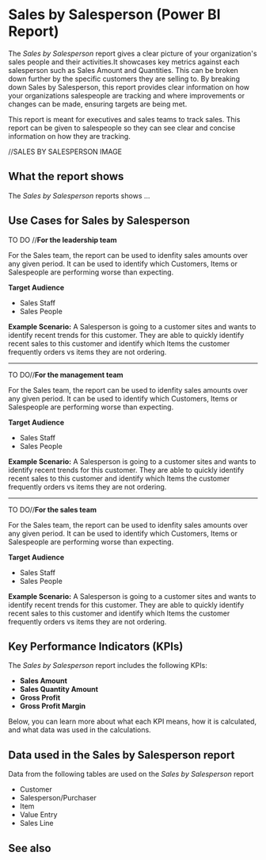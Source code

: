 # Sales by Salesperson (Power BI Report)

The _Sales by Salesperson_ report gives a clear picture of your organization's sales people and their activities.It showcases key metrics against each salesperson such as Sales Amount and Quantities. This can be broken down further by the specific customers they are selling to. By breaking down Sales by Salesperson, this report provides clear information on how your organizations salespeople are tracking and where improvements or changes can be made, ensuring targets are being met. 

This report is meant for executives and sales teams to track sales. This report can be given to salespeople so they can see clear and concise information on how they are tracking.

//SALES BY SALESPERSON IMAGE

## What the report shows

The *Sales by Salesperson* reports shows ...


## Use Cases for Sales by Salesperson

TO DO //**For the leadership team**

For the Sales team, the report can be used to idenfity sales amounts over any given period. It can be used to identify which Customers, Items or Salespeople are performing worse than expecting. 

**Target Audience**

- Sales Staff
- Sales People

**Example Scenario:** A Salesperson is going to a customer sites and wants to identify recent trends for this customer. They are able to quickly identify recent sales to this customer and identify which Items the customer frequently orders vs items they are not ordering.

---

TO DO//**For the management team**

For the Sales team, the report can be used to idenfity sales amounts over any given period. It can be used to identify which Customers, Items or Salespeople are performing worse than expecting. 

**Target Audience**

- Sales Staff
- Sales People

**Example Scenario:** A Salesperson is going to a customer sites and wants to identify recent trends for this customer. They are able to quickly identify recent sales to this customer and identify which Items the customer frequently orders vs items they are not ordering.

---

TO DO//**For the sales team**

For the Sales team, the report can be used to idenfity sales amounts over any given period. It can be used to identify which Customers, Items or Salespeople are performing worse than expecting. 

**Target Audience**

- Sales Staff
- Sales People

**Example Scenario:** A Salesperson is going to a customer sites and wants to identify recent trends for this customer. They are able to quickly identify recent sales to this customer and identify which Items the customer frequently orders vs items they are not ordering.




## Key Performance Indicators (KPIs)

The _Sales by Salesperson_ report includes the following KPIs:

- **Sales Amount**
- **Sales Quantity Amount**
- **Gross Profit**
- **Gross Profit Margin**

Below, you can learn more about what each KPI means, how it is calculated, and what data was used in the calculations.

## Data used in the Sales by Salesperson report

Data from the following tables are used on the *Sales by Salesperson* report
- Customer
- Salesperson/Purchaser
- Item
- Value Entry
- Sales Line

## See also